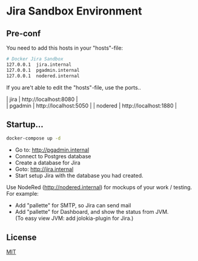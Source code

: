 # Jira Sandbox Environment

## Pre-conf 
You need to add this hosts in your "hosts"-file:

```bash
# Docker Jira Sandbox
127.0.0.1  jira.internal
127.0.0.1  pgadmin.internal
127.0.0.1  nodered.internal
```
If you are't able to edit the "hosts"-file, use the ports..  
  
| jira | http://localhost:8080 |  
| pgadmin | http://localhost:5050 |
| nodered | http://localhost:1880 |

## Startup...
````bash
docker-compose up -d
````
- Go to: http://pgadmin.internal
- Connect to Postgres database
- Create a database for Jira
- Goto: http://jira.internal
- Start setup Jira with the database you had created.


Use NodeRed (http://nodered.internal) for mockups of your work / testing.  
For example:  
- Add "pallette" for SMTP, so Jira can send mail  
- Add "pallette" for Dashboard, and show the status from JVM.  
  (To easy view JVM: add jolokia-plugin for Jira.) 


## License  
[MIT](https://choosealicense.com/licenses/mit/)
